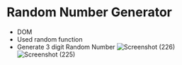 # Random Number Generator 
* DOM 
* Used random function 
* Generate 3 digit Random Number
![Screenshot (226)](https://user-images.githubusercontent.com/73629899/103668516-30ac7380-4f9d-11eb-8891-f08cfdc0471d.png)
![Screenshot (225)](https://user-images.githubusercontent.com/73629899/103668520-32763700-4f9d-11eb-8c51-b6746138ebcd.png)
